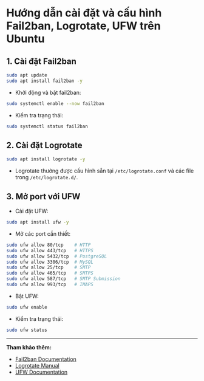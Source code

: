 # Hướng dẫn cài đặt và cấu hình Fail2ban, Logrotate, UFW trên Ubuntu

## 1. Cài đặt Fail2ban

```bash
sudo apt update
sudo apt install fail2ban -y
```

- Khởi động và bật fail2ban:
```bash
sudo systemctl enable --now fail2ban
```

- Kiểm tra trạng thái:
```bash
sudo systemctl status fail2ban
```

## 2. Cài đặt Logrotate

```bash
sudo apt install logrotate -y
```

- Logrotate thường được cấu hình sẵn tại `/etc/logrotate.conf` và các file trong `/etc/logrotate.d/`.

## 3. Mở port với UFW

- Cài đặt UFW:
```bash
sudo apt install ufw -y
```

- Mở các port cần thiết:
```bash
sudo ufw allow 80/tcp    # HTTP
sudo ufw allow 443/tcp   # HTTPS
sudo ufw allow 5432/tcp  # PostgreSQL
sudo ufw allow 3306/tcp  # MySQL
sudo ufw allow 25/tcp    # SMTP
sudo ufw allow 465/tcp   # SMTPS
sudo ufw allow 587/tcp   # SMTP Submission
sudo ufw allow 993/tcp   # IMAPS
```

- Bật UFW:
```bash
sudo ufw enable
```

- Kiểm tra trạng thái:
```bash
sudo ufw status
```

---

**Tham khảo thêm:**  
- [Fail2ban Documentation](https://www.fail2ban.org/wiki/index.php/Main_Page)  
- [Logrotate Manual](https://linux.die.net/man/8/logrotate)  
- [UFW Documentation](https://help.ubuntu.com/community/UFW)